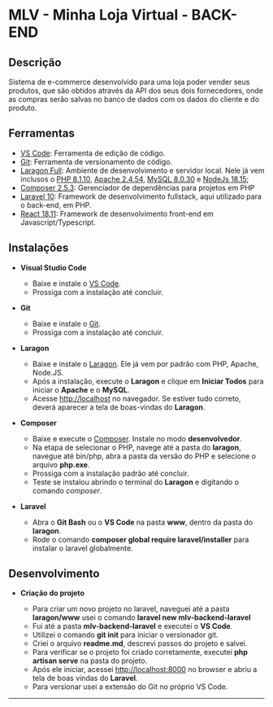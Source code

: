 # MLV - Minha Loja Virtual - BACK-END

## Descrição

Sistema de e-commerce desenvolvido para uma loja poder vender seus produtos, que são obtidos através da API dos seus dois fornecedores, onde as compras serão salvas no banco de dados com os dados do cliente e do produto.

## Ferramentas

-   [VS Code](https://code.visualstudio.com/download): Ferramenta de edição de código.
-   [Git](https://git-scm.com/doc): Ferramenta de versionamento de código.
-   [Laragon Full](https://laragon.org/download/index.html): Ambiente de desenvolvimento e servidor local. Nele já vem inclusos o [PHP 8.1.10](https://www.php.net/downloads.php), [Apache 2.4.54](https://httpd.apache.org/download.cgi), [MySQL 8.0.30](https://www.mysql.com/downloads/) e [NodeJs 18.15](https://nodejs.org/en/);
-   [Composer 2.5.3](https://getcomposer.org/download/): Gerenciador de dependências para projetos em PHP
-   [Laravel 10](https://laravel.com/docs/10.x): Framework de desenvolvimento fullstack, aqui utilizado para o back-end, em PHP.
-   [React 18.11](https://react.dev/learn): Framework de desenvolvimento front-end em Javascript/Typescript.

## Instalações

-   **Visual Studio Code**

    -   Baixe e instale o [VS Code](https://code.visualstudio.com/download/).
    -   Prossiga com a instalação até concluir.

-   **Git**

    -   Baixe e instale o [Git](https://git-scm.com/doc).
    -   Prossiga com a instalação até concluir.

-   **Laragon**

    -   Baixe e instale o [Laragon](https://laragon.org/). Ele já vem por padrão com PHP, Apache, Node.JS.
    -   Após a instalação, execute o **Laragon** e clique em **Iniciar Todos** para iniciar o **Apache** e o **MySQL**.
    -   Acesse <http://localhost> no navegador. Se estiver tudo correto, deverá aparecer a tela de boas-vindas do **Laragon**.

-   **Composer**

    -   Baixe e execute o [Composer](https://getcomposer.org/). Instale no modo **desenvolvedor**.
    -   Na etapa de selecionar o PHP, navege até a pasta do **laragon**, navegue até bin/php, abra a pasta da versão do PHP e selecione o arquivo **php.exe**.
    -   Prossiga com a instalação padrão até concluir.
    -   Teste se instalou abrindo o terminal do **Laragon** e digitando o comando _composer_.

-   **Laravel**
    -   Abra o **Git Bash** ou o **VS Code** na pasta **www**, dentro da pasta do **laragon**.
    -   Rode o comando **composer global require laravel/installer** para instalar o laravel globalmente.

## Desenvolvimento

-   **Criação do projeto**

    -   Para criar um novo projeto no laravel, naveguei até a pasta **laragon/www** usei o comando **laravel new mlv-backend-laravel**
    -   Fui até a pasta **mlv-backend-laravel** e executei o **VS Code**.
    -   Utilizei o comando **git init** para iniciar o versionador git.
    -   Criei o arquivo **readme.md**, descrevi passos do projeto e salvei.
    -   Para verificar se o projeto foi criado corretamente, executei **php artisan serve** na pasta do projeto.
    -   Após ele iniciar, acessei <http://localhost:8000> no browser e abriu a tela de boas vindas do **Laravel**.
    -   Para versionar usei a extensão do Git no próprio VS Code.

---
